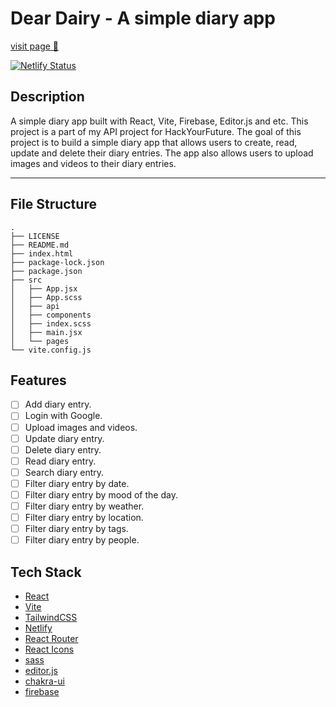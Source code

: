 # Dear Dairy - A simple diary app

[visit page 🔗](https://transcendent-chaja-94f5e7.netlify.app/)

[![Netlify Status](https://api.netlify.com/api/v1/badges/3426609f-8d86-4884-94f6-524f9b727f37/deploy-status)](https://app.netlify.com/sites/transcendent-chaja-94f5e7/deploys)

## Description

A simple diary app built with React, Vite, Firebase, Editor.js and etc. This project is a part of my API project for HackYourFuture. The goal of this project is to build a simple diary app that allows users to create, read, update and delete their diary entries. The app also allows users to upload images and videos to their diary entries.

---

## File Structure

```
.
├── LICENSE
├── README.md
├── index.html
├── package-lock.json
├── package.json
├── src
│   ├── App.jsx
│   ├── App.scss
│   ├── api
│   ├── components
│   ├── index.scss
│   ├── main.jsx
│   └── pages
└── vite.config.js
```

## Features

- [ ] Add diary entry.
- [ ] Login with Google.
- [ ] Upload images and videos.
- [ ] Update diary entry.
- [ ] Delete diary entry.
- [ ] Read diary entry.
- [ ] Search diary entry.
- [ ] Filter diary entry by date.
- [ ] Filter diary entry by mood of the day.
- [ ] Filter diary entry by weather.
- [ ] Filter diary entry by location.
- [ ] Filter diary entry by tags.
- [ ] Filter diary entry by people.

## Tech Stack

- [React](https://reactjs.org/)
- [Vite](https://vitejs.dev/)
- [TailwindCSS](https://tailwindcss.com/)
- [Netlify](https://www.netlify.com/)
- [React Router](https://reactrouter.com/)
- [React Icons](https://react-icons.github.io/react-icons/)
- [sass](https://sass-lang.com/)
- [editor.js](https://editorjs.io/)
- [chakra-ui](https://chakra-ui.com/)
- [firebase](https://firebase.google.com/)
